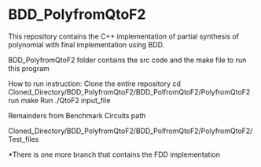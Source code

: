 # BDD_PolyfromQtoF2
This repository contains the C++ implementation of partial synthesis of polynomial with final implementation using BDD.


BDD_PolyfromQtoF2 folder contains the src code and the make file to run this program

How to run instruction:
Clone the entire repository
cd Cloned_Directory/BDD_PolyfromQtoF2/BDD_PolfromQtoF2/PolyfromQtoF2
run make
Run ./QtoF2 input_file


Remainders from Benchmark Circuits path

Cloned_Directory/BDD_PolyfromQtoF2/BDD_PolfromQtoF2/PolyfromQtoF2/Test_files

*There is one more branch that contains the FDD implementation


